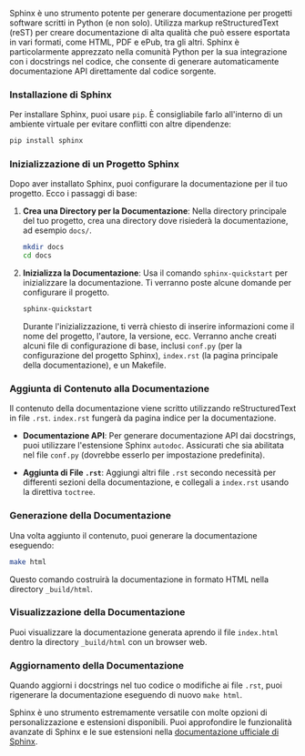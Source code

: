 Sphinx è uno strumento potente per generare documentazione per progetti software scritti in Python (e non solo). Utilizza markup reStructuredText (reST) per creare documentazione di alta qualità che può essere esportata in vari formati, come HTML, PDF e ePub, tra gli altri. Sphinx è particolarmente apprezzato nella comunità Python per la sua integrazione con i docstrings nel codice, che consente di generare automaticamente documentazione API direttamente dal codice sorgente.

### Installazione di Sphinx

Per installare Sphinx, puoi usare `pip`. È consigliabile farlo all'interno di un ambiente virtuale per evitare conflitti con altre dipendenze:

```bash
pip install sphinx
```

### Inizializzazione di un Progetto Sphinx

Dopo aver installato Sphinx, puoi configurare la documentazione per il tuo progetto. Ecco i passaggi di base:

1. **Crea una Directory per la Documentazione**: Nella directory principale del tuo progetto, crea una directory dove risiederà la documentazione, ad esempio `docs/`.

   ```bash
   mkdir docs
   cd docs
   ```

2. **Inizializza la Documentazione**: Usa il comando `sphinx-quickstart` per inizializzare la documentazione. Ti verranno poste alcune domande per configurare il progetto.

   ```bash
   sphinx-quickstart
   ```

   Durante l'inizializzazione, ti verrà chiesto di inserire informazioni come il nome del progetto, l'autore, la versione, ecc. Verranno anche creati alcuni file di configurazione di base, inclusi `conf.py` (per la configurazione del progetto Sphinx), `index.rst` (la pagina principale della documentazione), e un Makefile.

### Aggiunta di Contenuto alla Documentazione

Il contenuto della documentazione viene scritto utilizzando reStructuredText in file `.rst`. `index.rst` fungerà da pagina indice per la documentazione.

- **Documentazione API**: Per generare documentazione API dai docstrings, puoi utilizzare l'estensione Sphinx `autodoc`. Assicurati che sia abilitata nel file `conf.py` (dovrebbe esserlo per impostazione predefinita).

- **Aggiunta di File `.rst`**: Aggiungi altri file `.rst` secondo necessità per differenti sezioni della documentazione, e collegali a `index.rst` usando la direttiva `toctree`.

### Generazione della Documentazione

Una volta aggiunto il contenuto, puoi generare la documentazione eseguendo:

```bash
make html
```

Questo comando costruirà la documentazione in formato HTML nella directory `_build/html`.

### Visualizzazione della Documentazione

Puoi visualizzare la documentazione generata aprendo il file `index.html` dentro la directory `_build/html` con un browser web.

### Aggiornamento della Documentazione

Quando aggiorni i docstrings nel tuo codice o modifiche ai file `.rst`, puoi rigenerare la documentazione eseguendo di nuovo `make html`.

Sphinx è uno strumento estremamente versatile con molte opzioni di personalizzazione e estensioni disponibili. Puoi approfondire le funzionalità avanzate di Sphinx e le sue estensioni nella [documentazione ufficiale di Sphinx](http://www.sphinx-doc.org/).